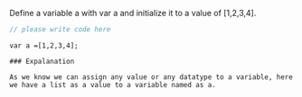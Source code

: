 Define a variable a with var a and initialize it to a value of [1,2,3,4].

```javascript
// please write code here
```

```solution
var a =[1,2,3,4];

### Expalanation

As we know we can assign any value or any datatype to a variable, here we have a list as a value to a variable named as a.
```
